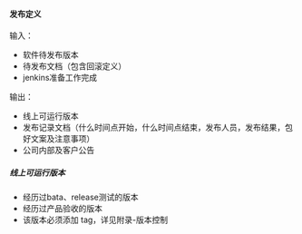 #### 发布定义

输入：
* 软件待发布版本
* 待发布文档（包含回滚定义）
* jenkins准备工作完成

输出：
* 线上可运行版本
* 发布记录文档（什么时间点开始，什么时间点结束，发布人员，发布结果，包好文案及注意事项）
* 公司内部及客户公告


##### 线上可运行版本
* 经历过bata、release测试的版本
* 经历过产品验收的版本
* 该版本必须添加 tag，详见附录-版本控制